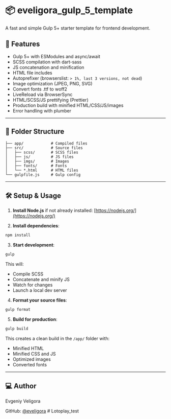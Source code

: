 # 📦 eveligora_gulp_5_template

A fast and simple Gulp 5+ starter template for frontend development.

## 🚀 Features

- Gulp 5+ with ESModules and async/await
- SCSS compilation with dart-sass
- JS concatenation and minification
- HTML file includes
- Autoprefixer (browserslist: `> 1%, last 3 versions, not dead`)
- Image optimization (JPEG, PNG, SVG)
- Convert fonts .ttf to woff2
- LiveReload via BrowserSync
- HTML/SCSS/JS prettifying (Prettier)
- Production build with minified HTML/CSS/JS/images
- Error handling with plumber

---

## 📁 Folder Structure

```
├── app/            # Compiled files
├── src/            # Source files
│   ├── scss/       # SCSS files
│   ├── js/         # JS files
│   ├── imgs/       # Images
│   ├── fonts/      # Fonts
│   └── *.html      # HTML files
└── gulpfile.js     # Gulp config
```

---

## 🛠️ Setup & Usage

1. **Install Node.js** if not already installed: [https://nodejs.org/](https://nodejs.org/)

2. **Install dependencies**:

```bash
npm install
```

3. **Start development**:

```bash
gulp
```

This will:

- Compile SCSS
- Concatenate and minify JS
- Watch for changes
- Launch a local dev server

4. **Format your source files**:

```bash
gulp format
```

5. **Build for production**:

```bash
gulp build
```

This creates a clean build in the `/app/` folder with:

- Minified HTML
- Minified CSS and JS
- Optimized images
- Converted fonts

---

## 💻 Author

Evgeniy Veligora

GitHub: [@eveligora](https://github.com/eveligora)
#   L o t o p l a y _ t e s t  
 